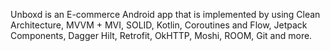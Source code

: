 Unboxd is an E-commerce Android app that is implemented by using Clean Architecture, MVVM + MVI, SOLID, Kotlin, Coroutines and Flow, Jetpack Components, Dagger Hilt, Retrofit, OkHTTP, Moshi, ROOM, Git and more.
